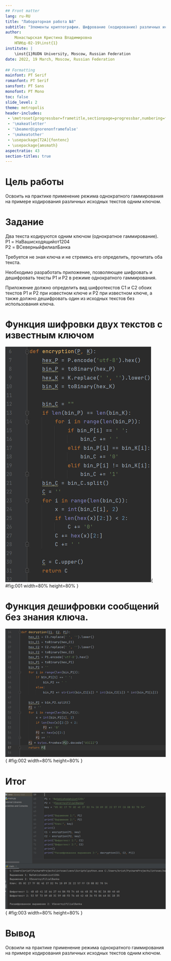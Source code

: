 ```yaml
---
## Front matter
lang: ru-RU
title: "Лабораторная работа №8"
subtitle: "Элементы криптографии. Шифрование (кодирование) различных исходных текстов одним ключом"
author:
    Монастырская Кристина Владимировна
    НПИбд-02-19\inst{1}
institute: |
	\inst{1}RUDN University, Moscow, Russian Federation
date: 2022, 19 March, Moscow, Russian Federation  

## Formatting
mainfont: PT Serif
romanfont: PT Serif
sansfont: PT Sans
monofont: PT Mono
toc: false
slide_level: 2
theme: metropolis
header-includes: 
 - \metroset{progressbar=frametitle,sectionpage=progressbar,numbering=fraction}
 - '\makeatletter'
 - '\beamer@ignorenonframefalse'
 - '\makeatother'
 - \usepackage[T2A]{fontenc}
 - \usepackage{amsmath}
aspectratio: 43
section-titles: true
---
```


# Цель работы

Освоить на практике применение режима однократного гаммирования
на примере кодирования различных исходных текстов одним ключом.

# Задание

Два текста кодируются одним ключом (однократное гаммирование).  
P1 = НаВашисходящийот1204  
P2 = ВСеверныйфилиалБанка  

Требуется не зная ключа и не стремясь его определить, прочитать оба текста.  

Необходимо разработать приложение, позволяющее шифровать и дешифровать тексты P1 и P2 в режиме однократного гаммирования.  

Приложение должно определить вид шифротекстов C1 и C2 обоих текстов P1 и P2 при известном ключе и
P2 при известном ключе, а также должно дешифровать один из исходных текстов без использования ключа.

# Функция шифровки двух текстов с известным ключом

![Шифровка текстов при известном ключе](../images/1.jpg){ #fig:001 width=80% height=80% }

# Функция дешифровки сообщений без знания ключа.

![Дешифровка сообщений без ключа](../images/2.jpg){ #fig:002 width=80% height=80% }

# Итог

![Вывод программы](../images/3.jpg){ #fig:003 width=80% height=80% }

# Вывод

Освоили на практике применение режима однократного гаммирования
на примере кодирования различных исходных текстов одним ключом.
